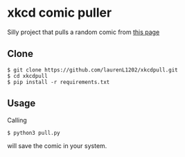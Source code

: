 # xkcd comic puller
Silly project that pulls a random comic from [this page](https://xkcd.com/)

## Clone
```console
$ git clone https://github.com/laurenL1202/xkcdpull.git
$ cd xkcdpull
$ pip install -r requirements.txt
```

## Usage
Calling
```console
$ python3 pull.py
```
will save the comic in your system.

